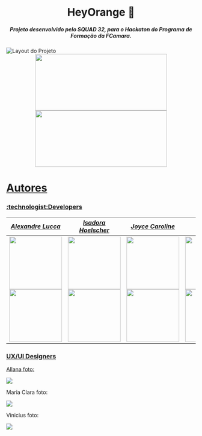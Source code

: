<h1 align="center">HeyOrange 🍊</h1>

<h5 align="center">Projeto desenvolvido pelo SQUAD 32, para o Hackaton do Programa de Formação da FCamara.</h5>

<img src = "https://cdn.discordapp.com/attachments/958876722193895484/964352798487638026/Captura_de_tela_de_2022-04-14_23-12-23.png" alt="Layout do Projeto">



<div align="center">
  <a href="https://github.com/project-heyorange">
  <img height="150em" width="350em" src="https://github-readme-stats.vercel.app/api?username=project-heyorange&show_icons=true&theme=codeSTACKr&include_all_commits=true&count_private=true"/>
   <img height="150em" width="350em" src="https://github-readme-stats.vercel.app/api/top-langs/?username=project-heyorange&layout=compact&langs_count=7&theme=codeSTACKr"/>
</div>
 
  


<h1>Autores</h1>
  <h3>:technologist:Developers</h3>
  
  |_Alexandre Lucca_|_Isadora Hoelscher_|_Joyce Caroline_|_Ruan Dias_|
|---|---|---|---|
|<img src="https://github.com/alexamorim17.png" width="140"><br><a href="https://www.linkedin.com/in/alexandre-amorim-38039b1a3" target="_blank"><img src="https://img.shields.io/badge/-LinkedIn-%230077B5?style=for-the-badge&logo=linkedin&logoColor=white" target="_blank" width="140"></a>|<img src="https://github.com/isahoelscher.png" width="140"><br><a href="https://www.linkedin.com/in/isadorahoelscher" target="_blank" width="140"><img src="https://img.shields.io/badge/-LinkedIn-%230077B5?style=for-the-badge&logo=linkedin&logoColor=white" target="_blank" width="140"></a>|<img src="https://github.com/joyce-caroline.png" width="140"><br> <a href="https://www.linkedin.com/in/joyce-caroline-5a2522127" target="_blank" width="140"><img src="https://img.shields.io/badge/-LinkedIn-%230077B5?style=for-the-badge&logo=linkedin&logoColor=white" target="_blank" width="140"></a> |<img src="https://github.com/ruandias.png" width="140"><br> <a href="https://www.linkedin.com/in/ruanndias" target="_blank" width="140"><img src="https://img.shields.io/badge/-LinkedIn-%230077B5?style=for-the-badge&logo=linkedin&logoColor=white" target="_blank" width="140"></a> 
  
  
 

  
  <h3>UX/UI Designers</h3>
  
  Allana
  foto:
  
  <a href="https://www.linkedin.com/in/allanamiranda-ux-ui/" target="_blank"><img src="https://img.shields.io/badge/-LinkedIn-%230077B5?style=for-the-badge&logo=linkedin&logoColor=white" target="_blank"></a> 
  
  Maria Clara
  foto:
  
  <a href="https://www.linkedin.com/in/mariaclarasantosdesign" target="_blank"><img src="https://img.shields.io/badge/-LinkedIn-%230077B5?style=for-the-badge&logo=linkedin&logoColor=white" target="_blank"></a> 
  
  Vinicius
  foto:
  
  <a href="https://www.linkedin.com/in/vinicius-jardim-kohlmann-a31665227" target="_blank"><img src="https://img.shields.io/badge/-LinkedIn-%230077B5?style=for-the-badge&logo=linkedin&logoColor=white" target="_blank"></a> 
  
  
  
